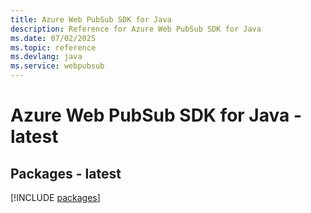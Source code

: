 ```yaml
---
title: Azure Web PubSub SDK for Java
description: Reference for Azure Web PubSub SDK for Java
ms.date: 07/02/2025
ms.topic: reference
ms.devlang: java
ms.service: webpubsub
---
```

# Azure Web PubSub SDK for Java - latest
## Packages - latest
[!INCLUDE [packages](web-pubsub-index.md)]